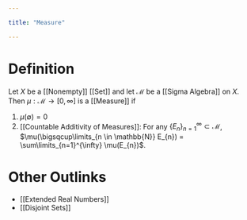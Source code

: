 ```yaml
---

title: "Measure"

---
```

# Definition
Let $X$ be a [[Nonempty]] [[Set]] and let $\mathcal{M}$ be a [[Sigma Algebra]] on $X$. Then $\mu: \mathcal{M} \to [0, \infty]$ is a [[Measure]] if
1. $\mu(\emptyset) = 0$
2. [[Countable Additivity of Measures]]: For any $\{E_{n}\}_{n=1}^{\infty} \subset \mathcal{M}$, $\mu(\bigsqcup\limits_{n \in \mathbb{N}} E_{n}) = \sum\limits_{n=1}^{\infty} \mu(E_{n})$.

# Other Outlinks
- [[Extended Real Numbers]]
- [[Disjoint Sets]]
